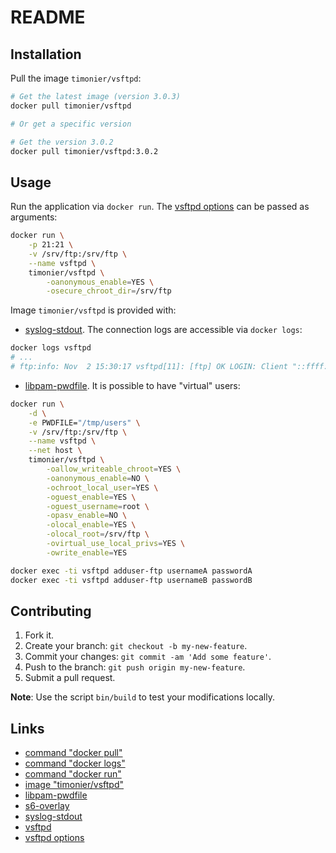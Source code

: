 # README

## Installation

Pull the image `timonier/vsftpd`:

```sh
# Get the latest image (version 3.0.3)
docker pull timonier/vsftpd

# Or get a specific version

# Get the version 3.0.2
docker pull timonier/vsftpd:3.0.2
```

## Usage

Run the application via `docker run`. The [vsftpd options](https://security.appspot.com/vsftpd/vsftpd_conf.html) can be passed as arguments:

```sh
docker run \
    -p 21:21 \
    -v /srv/ftp:/srv/ftp \
    --name vsftpd \
    timonier/vsftpd \
        -oanonymous_enable=YES \
        -osecure_chroot_dir=/srv/ftp
```

Image `timonier/vsftpd` is provided with:

* [syslog-stdout](https://github.com/timonier/syslog-stdout). The connection logs are accessible via `docker logs`:

```sh
docker logs vsftpd
# ...
# ftp:info: Nov  2 15:30:17 vsftpd[11]: [ftp] OK LOGIN: Client "::ffff:127.0.0.1", anon password "anon@localhost"
```

* [libpam-pwdfile](https://github.com/tiwe-de/libpam-pwdfile). It is possible to have "virtual" users:

```sh
docker run \
    -d \
    -e PWDFILE="/tmp/users" \
    -v /srv/ftp:/srv/ftp \
    --name vsftpd \
    --net host \
    timonier/vsftpd \
        -oallow_writeable_chroot=YES \
        -oanonymous_enable=NO \
        -ochroot_local_user=YES \
        -oguest_enable=YES \
        -oguest_username=root \
        -opasv_enable=NO \
        -olocal_enable=YES \
        -olocal_root=/srv/ftp \
        -ovirtual_use_local_privs=YES \
        -owrite_enable=YES

docker exec -ti vsftpd adduser-ftp usernameA passwordA
docker exec -ti vsftpd adduser-ftp usernameB passwordB
```

## Contributing

1. Fork it.
2. Create your branch: `git checkout -b my-new-feature`.
3. Commit your changes: `git commit -am 'Add some feature'`.
4. Push to the branch: `git push origin my-new-feature`.
5. Submit a pull request.

__Note__: Use the script `bin/build` to test your modifications locally.

## Links

* [command "docker pull"](https://docs.docker.com/reference/commandline/pull/)
* [command "docker logs"](https://docs.docker.com/reference/commandline/cli/)
* [command "docker run"](https://docs.docker.com/reference/run/)
* [image "timonier/vsftpd"](https://hub.docker.com/r/timonier/vsftpd/)
* [libpam-pwdfile](https://github.com/tiwe-de/libpam-pwdfile)
* [s6-overlay](https://github.com/just-containers/s6-overlay)
* [syslog-stdout](https://github.com/timonier/syslog-stdout)
* [vsftpd](https://security.appspot.com/vsftpd.html)
* [vsftpd options](https://security.appspot.com/vsftpd/vsftpd_conf.html)
